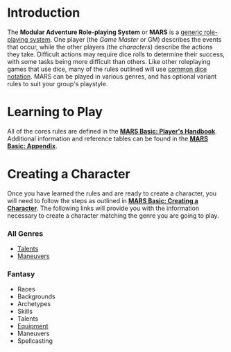 # Introduction

The **Modular Adventure Role-playing System** or **MARS** is a [generic role-playing system](https://en.wikipedia.org/wiki/Generic_role-playing_game_system). One player (the *Game Master* or GM) describes the events that occur, while the other players (the *characters*) describe the actions they take. Difficult actions may require dice rolls to determine their success, with some tasks being more difficult than others. Like other roleplaying games that use dice, many of the rules outlined will use [common dice notation](https://en.wikipedia.org/wiki/Dice_notation). MARS can be played in various genres, and has optional variant rules to suit your group's playstyle.

# Learning to Play

All of the cores rules are defined in the [**MARS Basic: Player's Handbook**](https://github.com/lkodinsson/MARS/blob/main/Basic/PHB.md). Additional information and reference tables can be found in the [**MARS Basic: Appendix**](https://github.com/lkodinsson/MARS/blob/main/Basic/Appendix.md).

# Creating a Character

Once you have learned the rules and are ready to create a character, you will need to follow the steps as outlined in [**MARS Basic: Creating a Character**](https://github.com/lkodinsson/MARS/blob/main/Basic/PHB.md#creating-a-character). The following links will provide you with the information necessary to create a character matching the genre you are going to play.

### All Genres

* [Talents](https://github.com/lkodinsson/MARS/blob/main/Basic/Talents.md)
* [Maneuvers](https://github.com/lkodinsson/MARS/blob/main/Basic/Maneuvers.md)

### Fantasy

* Races
* Backgrounds
* Archetypes
* Skills
* Talents
* [Equipment](https://github.com/lkodinsson/MARS/blob/main/Fantasy/Equipment.md)
* Maneuvers
* Spellcasting
